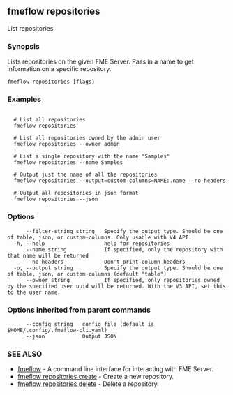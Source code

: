 ## fmeflow repositories

List repositories

### Synopsis

Lists repositories on the given FME Server. Pass in a name to get information on a specific repository.

```
fmeflow repositories [flags]
```

### Examples

```

  # List all repositories
  fmeflow repositories
	
  # List all repositories owned by the admin user
  fmeflow repositories --owner admin
	
  # List a single repository with the name "Samples"
  fmeflow repositories --name Samples
	
  # Output just the name of all the repositories
  fmeflow repositories --output=custom-columns=NAME:.name --no-headers
	
  # Output all repositories in json format
  fmeflow repositories --json
```

### Options

```
      --filter-string string   Specify the output type. Should be one of table, json, or custom-columns. Only usable with V4 API.
  -h, --help                   help for repositories
      --name string            If specified, only the repository with that name will be returned
      --no-headers             Don't print column headers
  -o, --output string          Specify the output type. Should be one of table, json, or custom-columns (default "table")
      --owner string           If specified, only repositories owned by the specified user uuid will be returned. With the V3 API, set this to the user name.
```

### Options inherited from parent commands

```
      --config string   config file (default is $HOME/.config/.fmeflow-cli.yaml)
      --json            Output JSON
```

### SEE ALSO

* [fmeflow](fmeflow.md)	 - A command line interface for interacting with FME Server.
* [fmeflow repositories create](fmeflow_repositories_create.md)	 - Create a new repository.
* [fmeflow repositories delete](fmeflow_repositories_delete.md)	 - Delete a repository.

